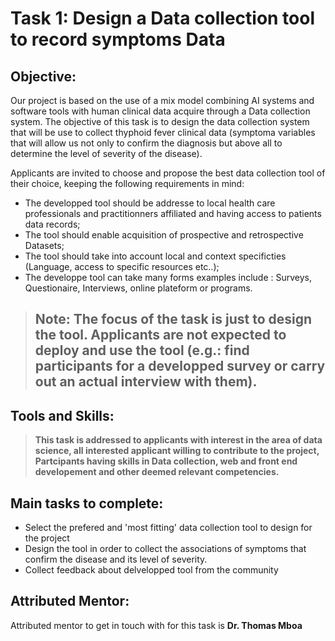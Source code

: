 # Task 1: Design a Data collection tool to record symptoms Data 

## Objective: 
Our project is based on the use of a mix model combining AI systems and software tools with human clinical data acquire through a Data collection system. The objective of this task is to design the data collection system that will be use to collect thyphoid fever clinical data (symptoma variables that will allow us not only to confirm the diagnosis but above all to determine the level of severity of the disease).

Applicants are invited to choose and propose the best data collection tool of their choice, keeping the following requirements in mind:

- The developped tool should be addresse to local health care professionals and practitionners affiliated and having access to patients data records;
- The tool should enable acquisition of prospective and retrospective Datasets;
- The tool should take into account local and context specificties (Language, access to specific resources etc..);
- The developpe tool can take many forms examples include : Surveys, Questionaire, Interviews, online plateform or programs. 

> ## **Note:** The focus of the task is just to design the tool. Applicants are not expected to deploy and use the tool (e.g.: find participants for a developped survey or carry out an actual interview with them).  


## Tools and Skills: 
>**This task is addressed to applicants with interest in the area of data science, all interested applicant willing to contribute to the project, Partcipants having skills in Data collection, web and front end developement and other deemed relevant competencies.**

## Main tasks to complete:
- Select the prefered and 'most fitting' data collection tool to design for the project
- Design the tool in order to collect the associations of symptoms that confirm the disease and its level of severity. 
- Collect feedback about delvelopped tool from the community

## Attributed Mentor:
Attributed mentor to get in touch with for this task is **Dr. Thomas Mboa**
